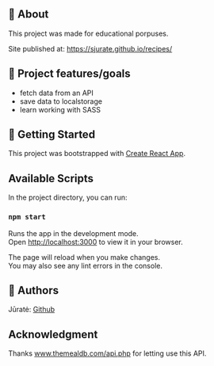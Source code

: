 <br>

## 🌟 About

This project was made for educational porpuses.

Site published at: https://sjurate.github.io/recipes/

## 🎯 Project features/goals

- fetch data from an API
- save data to localstorage
- learn working with SASS

## 🧰 Getting Started

This project was bootstrapped with [Create React App](https://github.com/facebook/create-react-app).

## Available Scripts

In the project directory, you can run:

### `npm start`

Runs the app in the development mode.\
Open [http://localhost:3000](http://localhost:3000) to view it in your browser.

The page will reload when you make changes.\
You may also see any lint errors in the console.

## 🎅 Authors

Jūratė: [Github](https://github.com/sjurate)

## Acknowledgment

Thanks www.themealdb.com/api.php for letting use this API.
